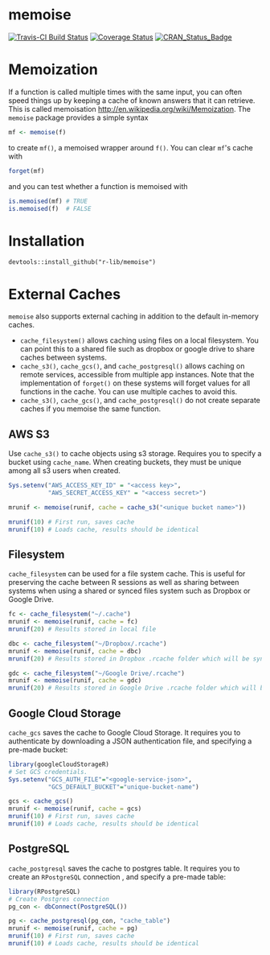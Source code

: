 # memoise
[![Travis-CI Build Status](https://travis-ci.org/r-lib/memoise.svg?branch=master)](https://travis-ci.org/r-lib/memoise)
[![Coverage Status](https://img.shields.io/codecov/c/github/r-lib/memoise/master.svg)](https://codecov.io/github/r-lib/memoise?branch=master)
[![CRAN_Status_Badge](http://www.r-pkg.org/badges/version/memoise)](https://cran.r-project.org/package=memoise)

# Memoization

If a function is called multiple times with the same input, you can
often speed things up by keeping a cache of known answers that it can
retrieve. This is called memoisation <http://en.wikipedia.org/wiki/Memoization>.
The `memoise` package provides a simple syntax

```r
mf <- memoise(f)
```

to create `mf()`, a memoised wrapper around `f()`. You can clear `mf`'s
cache with

```r
forget(mf)
```

and you can test whether a function is memoised with

```r
is.memoised(mf) # TRUE
is.memoised(f)  # FALSE
```

# Installation

```
devtools::install_github("r-lib/memoise")
```

# External Caches

`memoise` also supports external caching in addition to the default in-memory caches.

* `cache_filesystem()` allows caching using files on a local filesystem. You
  can point this to a shared file such as dropbox or google drive to share
  caches between systems.
* `cache_s3()`, `cache_gcs()`, and `cache_postgresql()` allows caching on remote
  services, accessible from multiple app instances. Note that the implementation of
  `forget()` on these systems will forget values for all functions in
  the cache. You can use multiple caches to avoid this.
* `cache_s3()`, `cache_gcs()`, and `cache_postgresql()` do not create separate caches
  if you memoise the same function.


## AWS S3

Use `cache_s3()` to cache objects using s3 storage. Requires you to specify
a bucket using `cache_name`. When creating buckets, they must be unique among
all s3 users when created.

```r
Sys.setenv("AWS_ACCESS_KEY_ID" = "<access key>",
           "AWS_SECRET_ACCESS_KEY" = "<access secret>")

mrunif <- memoise(runif, cache = cache_s3("<unique bucket name>"))

mrunif(10) # First run, saves cache
mrunif(10) # Loads cache, results should be identical

```

## Filesystem

`cache_filesystem` can be used for a file system cache. This is useful for
preserving the cache between R sessions as well as sharing between systems
when using a shared or synced files system such as Dropbox or Google Drive.

```r
fc <- cache_filesystem("~/.cache")
mrunif <- memoise(runif, cache = fc)
mrunif(20) # Results stored in local file

dbc <- cache_filesystem("~/Dropbox/.rcache")
mrunif <- memoise(runif, cache = dbc)
mrunif(20) # Results stored in Dropbox .rcache folder which will be synced between computers.

gdc <- cache_filesystem("~/Google Drive/.rcache")
mrunif <- memoise(runif, cache = gdc)
mrunif(20) # Results stored in Google Drive .rcache folder which will be synced between computers.
```

## Google Cloud Storage

`cache_gcs` saves the cache to Google Cloud Storage.  It requires you to authenticate by downloading a JSON authentication file, and specifying a pre-made bucket:

```r
library(googleCloudStorageR)
# Set GCS credentials.
Sys.setenv("GCS_AUTH_FILE"="<google-service-json>",
           "GCS_DEFAULT_BUCKET"="unique-bucket-name")

gcs <- cache_gcs()
mrunif <- memoise(runif, cache = gcs)
mrunif(10) # First run, saves cache
mrunif(10) # Loads cache, results should be identical
```

## PostgreSQL

`cache_postgresql` saves the cache to postgres table.  It requires you to create an `RPostgreSQL` connection , and specify a pre-made table:

```r
library(RPostgreSQL)
# Create Postgres connection
pg_con <- dbConnect(PostgreSQL())

pg <- cache_postgresql(pg_con, "cache_table")
mrunif <- memoise(runif, cache = pg)
mrunif(10) # First run, saves cache
mrunif(10) # Loads cache, results should be identical
```
